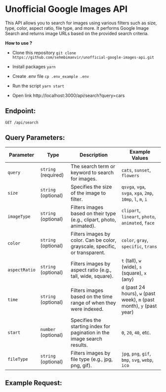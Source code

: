 # Unofficial Google Images API

This API allows you to search for images using various filters such as size, type, color, aspect ratio, file type, and more. It performs Google Image Search and returns image URLs based on the provided search criteria.

**How to use ?**
* Clone this repository
```git clone https://github.com/sehmbimanvir/unofficial-google-images-api.git```

* Install packages
```yarn```

* Create .env file
```cp .env_example .env```

* Run the script
```yarn start```

* Open link
http://localhost:3000/api/search?query=cars


## Endpoint: 
`GET /api/search`

## Query Parameters:

| Parameter     | Type               | Description                                                                                                      | Example Values                                            |
|---------------|--------------------|------------------------------------------------------------------------------------------------------------------|-----------------------------------------------------------|
| `query`       | `string` (required) | The search term or keyword to search for images.                                                                 | `cats`, `sunset`, `flowers`                               |
| `size`        | `string` (optional) | Specifies the size of the image to filter.                                                                        | `qsvga`, `vga`, `svga`, `xga`, `2mp`, `10mp`, `l`, `m`, `i` |
| `imageType`   | `string` (optional) | Filters images based on their type (e.g., clipart, photo, animated).                                              | `clipart`, `lineart`, `photo`, `animated`, `face`         |
| `color`       | `string` (optional) | Filters images by color. Can be color, grayscale, specific, or transparent.                                       | `color`, `gray`, `specific`, `trans`                      |
| `aspectRatio` | `string` (optional) | Filters images by aspect ratio (e.g., tall, wide, square).                                                        | `t` (tall), `w` (wide), `s` (square), `x` (any)           |
| `time`        | `string` (optional) | Filters images based on the time range of when they were indexed.                                                 | `d` (past 24 hours), `w` (past week), `m` (past month), `y` (past year) |
| `start`       | `number` (optional) | Specifies the starting index for pagination in the image search results.                                          | `0`, `20`, `40`, etc.                                     |
| `fileType`    | `string` (optional) | Filters images by file type (e.g., jpg, png, gif).                                                               | `jpg`, `png`, `gif`, `bmp`, `svg`, `webp`, `ico`          |

## Example Request: